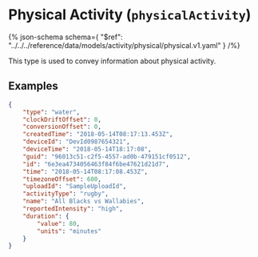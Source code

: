 <!-- omit in toc -->
# Physical Activity (`physicalActivity`)

{% json-schema
  schema={
    "$ref": "../../../reference/data/models/activity/physical/physical.v1.yaml"
  }
/%}

This type is used to convey information about physical activity.

## Examples

```json title="Example (physical activity)" lineNumbers=true
{
    "type": "water",
    "clockDriftOffset": 0,
    "conversionOffset": 0,
    "createdTime": "2018-05-14T08:17:13.453Z",
    "deviceId": "DevId0987654321",
    "deviceTime": "2018-05-14T18:17:08",
    "guid": "96013c51-c2f5-4557-ad0b-479151cf0512",
    "id": "6e3ea4734056463f84f6be47621d21d7",
    "time": "2018-05-14T08:17:08.453Z",
    "timezoneOffset": 600,
    "uploadId": "SampleUploadId",
    "activityType": "rugby",
    "name": "All Blacks vs Wallabies",
    "reportedIntensity": "high",
    "duration": {
        "value": 80,
        "units": "minutes"
    }
}
```

